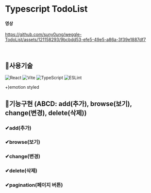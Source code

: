 # Typescript TodoList

#### 영상

https://github.com/suny0ung/weggle-TodoList/assets/121158293/9bcbdd53-efe5-49e5-a86a-3f39e1887df7

<br />

## 📍사용기술

![React](https://img.shields.io/badge/react-%2320232a.svg?style=for-the-badge&logo=react&logoColor=%2361DAFB)
![Vite](https://img.shields.io/badge/vite-%23646CFF.svg?style=for-the-badge&logo=vite&logoColor=white)
![TypeScript](https://img.shields.io/badge/typescript-%23007ACC.svg?style=for-the-badge&logo=typescript&logoColor=white)
![ESLint](https://img.shields.io/badge/ESLint-4B3263?style=for-the-badge&logo=eslint&logoColor=white)

+)emotion styled

## 📍기능구현 (ABCD: add(추가), browse(보기), change(변경), delete(삭제))

### ✔︎add(추가)


### ✔︎browse(보기)


### ✔︎change(변경)


### ✔︎delete(삭제)


### ✔︎pagination(페이지 버튼)

